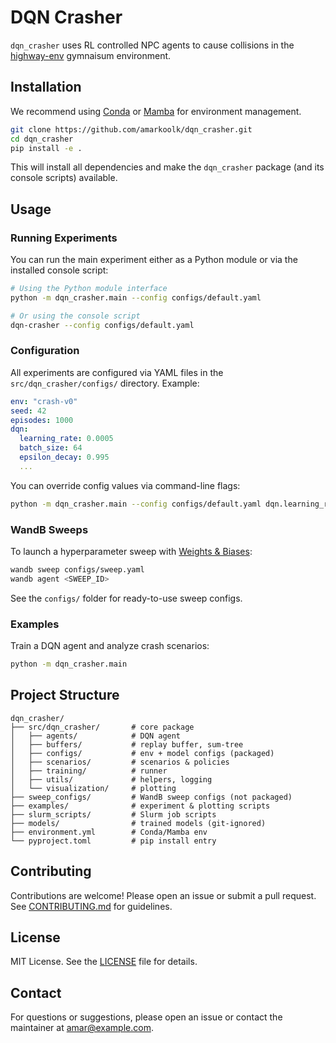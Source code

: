 # DQN Crasher

`dqn_crasher` uses RL controlled NPC agents to cause collisions in the [highway-env](https://highway-env.farama.org) gymnaisum environment.

## Installation

We recommend using [Conda](https://docs.conda.io) or [Mamba](https://mamba.readthedocs.io) for environment management.

```bash
git clone https://github.com/amarkoolk/dqn_crasher.git
cd dqn_crasher
pip install -e .
```

This will install all dependencies and make the `dqn_crasher` package (and its console scripts) available.

## Usage

### Running Experiments

You can run the main experiment either as a Python module or via the installed console script:

```bash
# Using the Python module interface
python -m dqn_crasher.main --config configs/default.yaml

# Or using the console script
dqn-crasher --config configs/default.yaml
```

### Configuration

All experiments are configured via YAML files in the `src/dqn_crasher/configs/` directory. Example:

```yaml
env: "crash-v0"
seed: 42
episodes: 1000
dqn:
  learning_rate: 0.0005
  batch_size: 64
  epsilon_decay: 0.995
  ...
```

You can override config values via command-line flags:

```bash
python -m dqn_crasher.main --config configs/default.yaml dqn.learning_rate=0.001
```

### WandB Sweeps

To launch a hyperparameter sweep with [Weights & Biases](https://wandb.ai):

```bash
wandb sweep configs/sweep.yaml
wandb agent <SWEEP_ID>
```

See the `configs/` folder for ready-to-use sweep configs.

### Examples

Train a DQN agent and analyze crash scenarios:

```bash
python -m dqn_crasher.main
```

## Project Structure

```
dqn_crasher/
├── src/dqn_crasher/       # core package
│   ├── agents/            # DQN agent
│   ├── buffers/           # replay buffer, sum-tree
│   ├── configs/           # env + model configs (packaged)
│   ├── scenarios/         # scenarios & policies
│   ├── training/          # runner
│   ├── utils/             # helpers, logging
│   └── visualization/     # plotting
├── sweep_configs/         # WandB sweep configs (not packaged)
├── examples/              # experiment & plotting scripts
├── slurm_scripts/         # Slurm job scripts
├── models/                # trained models (git-ignored)
├── environment.yml        # Conda/Mamba env
└── pyproject.toml         # pip install entry
```

## Contributing

Contributions are welcome! Please open an issue or submit a pull request. See [CONTRIBUTING.md](CONTRIBUTING.md) for guidelines.

## License

MIT License. See the [LICENSE](LICENSE) file for details.

## Contact

For questions or suggestions, please open an issue or contact the maintainer at amar@example.com.
